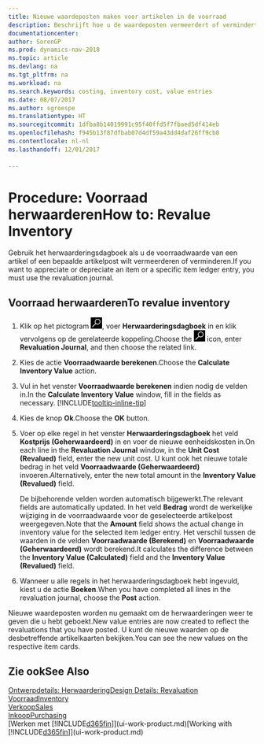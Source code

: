 ```yaml
---
title: Nieuwe waardeposten maken voor artikelen in de voorraad
description: Beschrijft hoe u de waardeposten vermeerdert of vermindert van een of meer artikelen in de voorraad door de huidige, berekende waarde ervan te boeken.
documentationcenter: 
author: SorenGP
ms.prod: dynamics-nav-2018
ms.topic: article
ms.devlang: na
ms.tgt_pltfrm: na
ms.workload: na
ms.search.keywords: costing, inventory cost, value entries
ms.date: 08/07/2017
ms.author: sgroespe
ms.translationtype: HT
ms.sourcegitcommit: 1dfba8b14019991c95f40ffd5f7fbaed5df414eb
ms.openlocfilehash: f945b13f87dfbab07d4df59a43dd4daf26ff9cb0
ms.contentlocale: nl-nl
ms.lasthandoff: 12/01/2017

---
```

# <a name="how-to-revalue-inventory"></a><span data-ttu-id="252ca-103">Procedure: Voorraad herwaarderen</span><span class="sxs-lookup"><span data-stu-id="252ca-103">How to: Revalue Inventory</span></span>
<span data-ttu-id="252ca-104">Gebruik het herwaarderingsdagboek als u de voorraadwaarde van een artikel of een bepaalde artikelpost wilt vermeerderen of verminderen.</span><span class="sxs-lookup"><span data-stu-id="252ca-104">If you want to appreciate or depreciate an item or a specific item ledger entry, you must use the revaluation journal.</span></span>

## <a name="to-revalue-inventory"></a><span data-ttu-id="252ca-105">Voorraad herwaarderen</span><span class="sxs-lookup"><span data-stu-id="252ca-105">To revalue inventory</span></span>
1. <span data-ttu-id="252ca-106">Klik op het pictogram ![Zoeken naar pagina of rapport](media/ui-search/search_small.png "pictogram Zoeken naar pagina of rapport"), voer **Herwaarderingsdagboek** in en klik vervolgens op de gerelateerde koppeling.</span><span class="sxs-lookup"><span data-stu-id="252ca-106">Choose the ![Search for Page or Report](media/ui-search/search_small.png "Search for Page or Report icon") icon, enter **Revaluation Journal**, and then choose the related link.</span></span>
2. <span data-ttu-id="252ca-107">Kies de actie **Voorraadwaarde berekenen**.</span><span class="sxs-lookup"><span data-stu-id="252ca-107">Choose the **Calculate Inventory Value** action.</span></span>
3. <span data-ttu-id="252ca-108">Vul in het venster **Voorraadwaarde berekenen** indien nodig de velden in.</span><span class="sxs-lookup"><span data-stu-id="252ca-108">In the **Calculate Inventory Value** window, fill in the fields as necessary.</span></span> [!INCLUDE[tooltip-inline-tip](includes/tooltip-inline-tip_md.md)]
4. <span data-ttu-id="252ca-109">Kies de knop **Ok**.</span><span class="sxs-lookup"><span data-stu-id="252ca-109">Choose the **OK** button.</span></span>
5. <span data-ttu-id="252ca-110">Voer op elke regel in het venster **Herwaarderingsdagboek** het veld **Kostprijs (Geherwaardeerd)** in en voer de nieuwe eenheidskosten in.</span><span class="sxs-lookup"><span data-stu-id="252ca-110">On each line in the **Revaluation Journal** window, in the **Unit Cost (Revalued)** field, enter the new unit cost.</span></span> <span data-ttu-id="252ca-111">U kunt ook het nieuwe totale bedrag in het veld **Voorraadwaarde (Geherwaardeerd)** invoeren.</span><span class="sxs-lookup"><span data-stu-id="252ca-111">Alternatively, enter the new total amount in the **Inventory Value (Revalued)** field.</span></span>

    <span data-ttu-id="252ca-112">De bijbehorende velden worden automatisch bijgewerkt.</span><span class="sxs-lookup"><span data-stu-id="252ca-112">The relevant fields are automatically updated.</span></span> <span data-ttu-id="252ca-113">In het veld **Bedrag** wordt de werkelijke wijziging in de voorraadwaarde voor de geselecteerde artikelpost weergegeven.</span><span class="sxs-lookup"><span data-stu-id="252ca-113">Note that the **Amount** field shows the actual change in inventory value for the selected item ledger entry.</span></span> <span data-ttu-id="252ca-114">Het verschil tussen de waarden in de velden **Voorraadwaarde (Berekend)** en **Voorraadwaarde (Geherwaardeerd)** wordt berekend.</span><span class="sxs-lookup"><span data-stu-id="252ca-114">It calculates the difference between the **Inventory Value (Calculated)** field and the **Inventory Value (Revalued)** field.</span></span>
6. <span data-ttu-id="252ca-115">Wanneer u alle regels in het herwaarderingsdagboek hebt ingevuld, kiest u de actie **Boeken**.</span><span class="sxs-lookup"><span data-stu-id="252ca-115">When you have completed all lines in the revaluation journal, choose the **Post** action.</span></span>

<span data-ttu-id="252ca-116">Nieuwe waardeposten worden nu gemaakt om de herwaarderingen weer te geven die u hebt geboekt.</span><span class="sxs-lookup"><span data-stu-id="252ca-116">New value entries are now created to reflect the revaluations that you have posted.</span></span> <span data-ttu-id="252ca-117">U kunt de nieuwe waarden op de desbetreffende artikelkaarten bekijken.</span><span class="sxs-lookup"><span data-stu-id="252ca-117">You can see the new values on the respective item cards.</span></span>

## <a name="see-also"></a><span data-ttu-id="252ca-118">Zie ook</span><span class="sxs-lookup"><span data-stu-id="252ca-118">See Also</span></span>
[<span data-ttu-id="252ca-119">Ontwerpdetails: Herwaardering</span><span class="sxs-lookup"><span data-stu-id="252ca-119">Design Details: Revaluation</span></span>](design-details-revaluation.md)  
[<span data-ttu-id="252ca-120">Voorraad</span><span class="sxs-lookup"><span data-stu-id="252ca-120">Inventory</span></span>](inventory-manage-inventory.md)  
[<span data-ttu-id="252ca-121">Verkoop</span><span class="sxs-lookup"><span data-stu-id="252ca-121">Sales</span></span>](sales-manage-sales.md)  
[<span data-ttu-id="252ca-122">Inkoop</span><span class="sxs-lookup"><span data-stu-id="252ca-122">Purchasing</span></span>](purchasing-manage-purchasing.md)  
<span data-ttu-id="252ca-123">[Werken met [!INCLUDE[d365fin](includes/d365fin_md.md)]](ui-work-product.md)</span><span class="sxs-lookup"><span data-stu-id="252ca-123">[Working with [!INCLUDE[d365fin](includes/d365fin_md.md)]](ui-work-product.md)</span></span>

